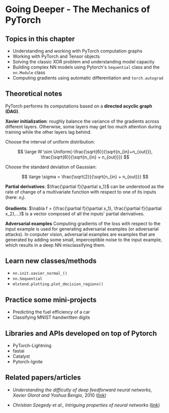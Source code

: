 # Going Deeper - The Mechanics of PyTorch

## Topics in this chapter
- Understanding and working with PyTorch computation graphs
- Working with PyTorch and Tensor objects
- Solving the classic XOR problem and understanding model capacity
- Building complex NN models using Pytorch's `Sequential` class and the `nn.Module` class
- Computing gradients using automatic differentiation and `torch.autograd`


## Theoretical notes
PyTorch performs its computations based on a **directed acyclic graph (DAG)**.

**Xavier initialization**: roughly balance the variance of the gradients across different layers. Otherwise, some layers may get too much attention during training while the other layers lag behind.

Choose the interval of uniform distribution:

$$ \large
W \sim Uniform(-\frac{\sqrt{6}}{\sqrt{n_{in}+n_{out}}}, \frac{\sqrt{6}}{\sqrt{n_{in} + n_{out}}})
$$

Choose the standard deviation of Gaussian:

$$ \large
\sigma = \frac{\sqrt{2}}{\sqrt{n_{in} + n_{out}}}
$$

**Partial derivatives**: $\frac{\partial f}{\partial x_1}$ can be understood as the rate of change of a multivariate function with respect to one of its inputs (here: $x_1$).

**Gradients**: $\nabla f = (\frac{\partial f}{\partial x_1}, \frac{\partial f}{\partial x_2},...)$ is a vector composed of all the inputs' partial derivatives.

**Adversarial examples**
Computing gradients of the loss with respect to the input example is used for generating adversarial examples (or adversarial attacks). In conputer vision, adversarial examples are examples that are generated by adding some small, imperceptible noise to the input example, which results in a deep NN misclassifying them.

## Learn new classes/methods
- `nn.init.xavier_normal_()`
- `nn.Sequential`
- `mlxtend.plotting.plot_decision_regions()`

## Practice some mini-projects
- Predicting the fuel efficiency of a car
- Classifying MNIST handwritten digits

## Libraries and APIs developed on top of Pytorch
- PyTorch-Lightning
- fastai
- Catalyst
- Pytorch-Ignite


## Related papers/articles
- *Understanding the difficulty of deep feedforward neural networks, Xavier Glorot and Yoshua Bengio*, 2010 ([link](http://proceedings.mlr.press/v9/glorot10a/glorot10a.pdf))

- *Christian Szegedy et al., Intriguing properties of neural networks* ([link](https://arxiv.org/pdf/1312.6199.pdf))